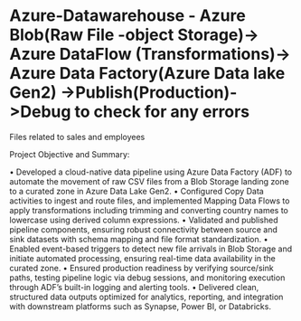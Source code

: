 # Azure-Datawarehouse - Azure Blob(Raw File -object Storage)-> Azure DataFlow (Transformations)-> Azure Data Factory(Azure Data lake Gen2) ->Publish(Production)->Debug to check for any errors
Files related to sales and employees

Project Objective and Summary:

•  Developed a cloud-native data pipeline using Azure Data Factory (ADF) to automate the movement of raw CSV files from a Blob Storage landing zone to a curated zone in Azure Data Lake Gen2.
•  Configured Copy Data activities to ingest and route files, and implemented Mapping Data Flows to apply transformations including trimming and converting country names to lowercase using derived column expressions.
•  Validated and published pipeline components, ensuring robust connectivity between source and sink datasets with schema mapping and file format standardization.
•  Enabled event-based triggers to detect new file arrivals in Blob Storage and initiate automated processing, ensuring real-time data availability in the curated zone.
•  Ensured production readiness by verifying source/sink paths, testing pipeline logic via debug sessions, and monitoring execution through ADF’s built-in logging and alerting tools.
•  Delivered clean, structured data outputs optimized for analytics, reporting, and integration with downstream platforms such as Synapse, Power BI, or Databricks.
